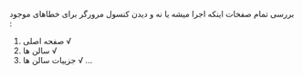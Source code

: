 بررسی تمام صفخات  اینکه اجرا میشه یا نه  و دیدن کنسول مرورگر برای خطاهای موجود :
1. صفحه اصلی   √
2. سالن ها  √
3. جزییات سالن ها  √
 ...